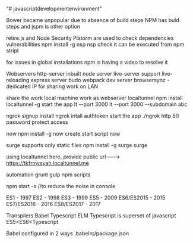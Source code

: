 "# javascriptdevelopmentenvironment" 

Bower became unpopular due to absence of build steps
NPM has buld steps and jspm is other option

retire.js and Node Security Platorm are used to check dependencies vulnerabilities
npm install -g nsp
nsp check
it can be executed from npm stript

for issues in global installations npm is having a video to resolve it

Webservers
http-server inbuilt node server
live-server support live-reloading
express server
budo
webpack dev server
browsersync - dedicated IP for sharing work on LAN

share the work
local machine work as webserver
localtunnel
npm install localtunnel -g
start the app
lt --port 3000
lt --port 3000 --subdomain abc

ngrok
signup
install ngrok
intall authtoken
start the app
./ngrok http 80
password protect access

now
npm install -g now
create start script
now

surge
supports only static files
npm install -g surge
surge

using localtunnel here, provide public url---> https://tkfrmysyah.localtunnel.me

automation
grunt
gulp
npm scripts

npm start -s //to reduce the noise in console

ES1 - 1997
ES2 - 1998
ES3 - 1999
ES5 - 2009
ES6/ES2015 - 2015
ES7/ES2016 - 2016
ES8/ES2017 - 2017

Transpilers
Babel Typescript ELM
Typescript is superset of javascript
ES5<ES6<Typescript

Babel configured in 2 ways .babelrc/package.json 
